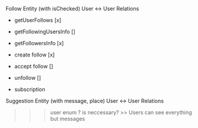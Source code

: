 Follow Entity (with isChecked) User <-> User Relations

- getUserFollows [x]
- getFollowingUsersInfo []
- getFollowersInfo [x]
- create follow [x]
- accept follow []
- unfollow []

- subscription

Suggestion Entity (with message, place) User <-> User Relations

> > > user enum ? is neccessary? >> Users can see everything but messages
